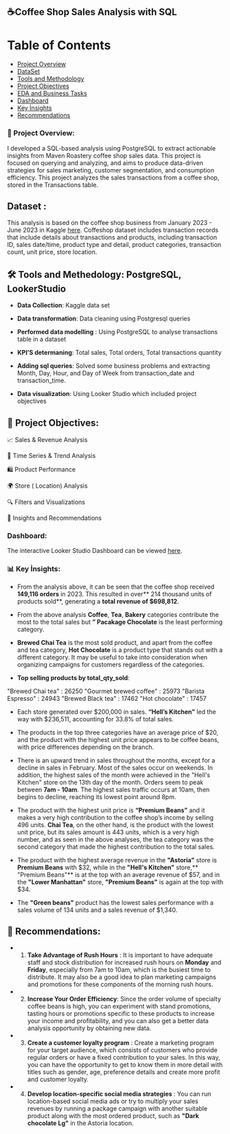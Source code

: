 
## ☕Coffee Shop Sales Analysis with SQL

# Table of Contents
* [Project Overview](#project-overview)
* [DataSet](#dataset)
* [Tools and Methodology](#tools-and-methodology)
* [Project Objectives](#project-objectives)
* [EDA and Business Tasks](#eda-and-business-task)
* [Dashboard](#dashboard)
* [Key İnsights](#key-insights)
* [Recommendations](#recommendations)



### 🎯 Project Overview:
I developed a SQL-based analysis using PostgreSQL to extract actionable insights from Maven Roastery coffee shop sales data. This project is focused on querying and analyzing, and aims to produce data-driven strategies for sales marketing, customer segmentation, and consumption efficiency. This project analyzes the sales transactions from a coffee shop, stored in the Transactions table.

## Dataset :
This analysis is based on the coffee shop business from January 2023 - June 2023 in Kaggle  [here](https://www.kaggle.com/datasets/ahmedabbas757/coffee-sales).
Coffeshop dataset includes transaction records that include details about transactions and products, including transaction ID, sales date/time, product type and detail, product categories, transaction count, unit price, store location. 




## 🛠️  Tools and Methedology: PostgreSQL, LookerStudio

- **Data Collection**: Kaggle data set

- **Data transformation**: Data cleaning using Postgresql queries 

- **Performed data modelling** : Using  PostgreSQL to analyse transactions table in a dataset

- **KPI’S determaning**: Total sales, Total orders, Total transactions quantity

- **Adding sql queries**: Solved some business problems and extracting Month, Day, Hour, and Day of Week from transaction_date and transaction_time. 

- **Data visualization**:  Using Looker Studio which included project objectives


## 🔧 Project Objectives:

📈  Sales & Revenue Analysis

📅  Time Series & Trend Analysis

🛍️ Product Performance

🌍  Store ( Location) Analysis

🔍 Filters and Visualizations

📄 Insights and Recommendations

### Dashboard:
The interactive Looker Studio Dashboard can be viewed [here](https://lookerstudio.google.com/s/rOovr7ZG6aU).

### 📊 Key İnsights:

- From the analysis above, it can be seen that the coffee shop received **149,116 orders** in 2023. This resulted in over** 214 thousand units of products sold**, generating a **total revenue of $698,812**.


- From the above analysis **Coffee**, **Tea**, **Bakery** categories contribute the most to the total sales but **” Pacakage Chocolate** is the least performing category.


- **Brewed Chai Tea** is the most sold product, and apart from the coffee and tea category, **Hot Chocolate** is a product type that stands out with a different category. It may be useful to take into consideration when organizing campaigns for customers regardless of the categories.

- **Top selling products by  total_qty_sold**:

"Brewed Chai tea" : 26250
"Gourmet brewed coffee" : 25973
"Barista Espresso" : 24943
"Brewed Black tea" : 17462
"Hot chocolate"	: 17457

- Each store generated over $200,000 in sales. **“Hell’s Kitchen”** led the way with $236,511, accounting for 33.8% of total sales.

- The products in the top three categories have an average price of $20, and the product with the highest unit price appears to be coffee beans, with price differences depending on the branch.
- There is an upward trend in sales throughout the months, except for a decline in sales in February.
Most of the sales occur on weekends. In addition, the highest sales of the month were achieved in the "Hell's Kitchen" store on the 13th day of the month.
Orders seem to peak between **7am - 10am**. The highest sales traffic occurs at 10am, then begins to decline, reaching its lowest point around 8pm.

- The product with the highest unit price is **“Premium Beans”** and it makes a very high contribution to the coffee shop’s income by selling 496 units. 
**Chai Tea**, on the other hand, is the product with the lowest unit price, but its sales amount is 443 units, which is a very high number, and as seen in the above analyses, the tea category was the second category that made the highest contribution to the total sales.

- The product with the highest average revenue in the **"Astoria"** store is **Premium Beans** with $32, while in the **"Hell's Kitchen"** store,** "Premium Beans"** is at the top with an average revenue of $57, and in the **"Lower Manhattan"** store, **"Premium Beans"** is again at the top with $34.

- The **"Green beans"** product has the lowest sales performance with a sales volume of 134 units and a sales revenue of $1,340.


## 📄  Recommendations:

- 1) **Take Advantage of Rush Hours** : It is important to have adequate staff and stock distribution for increased rush hours on **Monday** and **Friday**, especially from 7am to 10am, which is the busiest time to distribute. It may also be a good idea to plan marketing campaigns and promotions for these components of the morning rush hours.


- 2) **Increase Your Order Efficiency**: Since the order volume of specialty coffee beans is high, you can experiment with stand promotions, tasting hours or promotions specific to these products to increase your income and profitability, and you can also get a better data analysis opportunity by obtaining new data.


- 3) **Create a customer loyalty program** : Create a marketing program for your target audience, which consists of customers who provide regular orders or have a fixed contribution to your sales. In this way, you can have the opportunity to get to know them in more detail with titles such as gender, age, preference details and create more profit and customer loyalty.

- 4) **Develop location-specific social media strategies** : You can run location-based social media ads or try to multiply your sales revenues by running a package campaign with another suitable product along with the most ordered product, such as **"Dark chocolate Lg"**  in the Astoria location.










